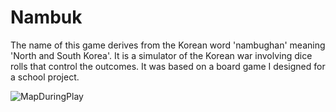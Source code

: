 # Nambuk


The name of this game derives from the Korean word 'nambughan' meaning 'North and South Korea'. It is a simulator of the Korean war involving dice rolls that control the outcomes. It was based on a board game I designed for a school project.


![MapDuringPlay](https://user-images.githubusercontent.com/67202905/179389553-13d6fb2c-c3a2-4fdc-bb40-25a4c2bf1b50.png)
